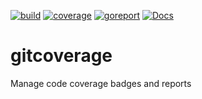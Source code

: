 [![build](https://github.com/linkdata/gitcoverage/actions/workflows/build.yml/badge.svg)](https://github.com/linkdata/gitcoverage/actions/workflows/build.yml)
[![coverage](https://github.com/linkdata/gitcoverage/blob/coverage/main/badge.svg)](https://htmlpreview.github.io/?https://github.com/linkdata/gitcoverage/blob/coverage/main/report.html)
[![goreport](https://goreportcard.com/badge/github.com/linkdata/gitcoverage)](https://goreportcard.com/report/github.com/linkdata/gitcoverage)
[![Docs](https://godoc.org/github.com/linkdata/gitcoverage?status.svg)](https://godoc.org/github.com/linkdata/gitcoverage)

# gitcoverage
Manage code coverage badges and reports
